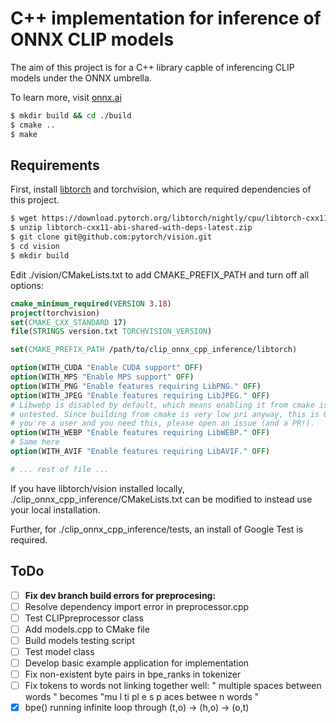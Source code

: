 # C++ implementation for inference of ONNX CLIP models

The aim of this project is for a C++ library capble of inferencing CLIP models under the ONNX umbrella.

To learn more, visit [onnx.ai](https://onnx.ai)

```bash
$ mkdir build && cd ./build
$ cmake ..
$ make
```

## Requirements

First, install [libtorch](https://pytorch.org/get-started/locally/) and torchvision, which are required dependencies of this project.

```bash
$ wget https://download.pytorch.org/libtorch/nightly/cpu/libtorch-cxx11-abi-shared-with-deps-latest.zip
$ unzip libtorch-cxx11-abi-shared-with-deps-latest.zip
$ git clone git@github.com:pytorch/vision.git
$ cd vision
$ mkdir build
```

Edit ./vision/CMakeLists.txt to add CMAKE_PREFIX_PATH and turn off all options:

```cmake
cmake_minimum_required(VERSION 3.18)
project(torchvision)
set(CMAKE_CXX_STANDARD 17)
file(STRINGS version.txt TORCHVISION_VERSION)

set(CMAKE_PREFIX_PATH /path/to/clip_onnx_cpp_inference/libtorch)

option(WITH_CUDA "Enable CUDA support" OFF)
option(WITH_MPS "Enable MPS support" OFF)
option(WITH_PNG "Enable features requiring LibPNG." OFF)
option(WITH_JPEG "Enable features requiring LibJPEG." OFF)
# Libwebp is disabled by default, which means enabling it from cmake is largely
# untested. Since building from cmake is very low pri anyway, this is OK. If
# you're a user and you need this, please open an issue (and a PR!).
option(WITH_WEBP "Enable features requiring LibWEBP." OFF)
# Same here
option(WITH_AVIF "Enable features requiring LibAVIF." OFF)

# ... rest of file ...
```

If you have libtorch/vision installed locally, ./clip_onnx_cpp_inference/CMakeLists.txt can be modified to instead use your local installation.

Further, for ./clip_onnx_cpp_inference/tests, an install of Google Test is required.

## ToDo

- [ ] **Fix dev branch build errors for preprocesing:**
- [ ] Resolve dependency import error in preprocessor.cpp
- [ ] Test CLIPpreprocessor class
- [ ] Add models.cpp to CMake file
- [ ] Build models testing script
- [ ] Test model class
- [ ] Develop basic example application for implementation
- [ ] Fix non-existent byte pairs in bpe_ranks in tokenizer
- [ ] Fix tokens to words not linking together well: "  multiple    spaces   between   words  " becomes "mu l ti pl e s p aces betwee n words "
- [x] bpe() running infinite loop through (t,o) -> (h,o) -> (o,t)

